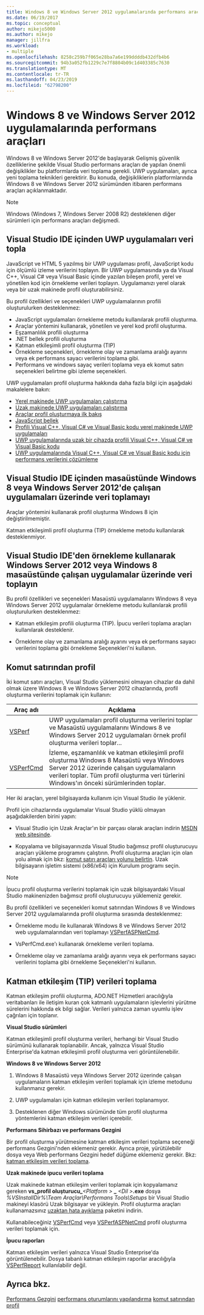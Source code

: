```yaml
---
title: Windows 8 ve Windows Server 2012 uygulamalarında performans araçları | Microsoft Docs
ms.date: 06/19/2017
ms.topic: conceptual
author: mikejo5000
ms.author: mikejo
manager: jillfra
ms.workload:
- multiple
ms.openlocfilehash: 8258c259b7f065e28ba7a6e199ddddb432dfb4b6
ms.sourcegitcommit: 94b3a052fb1229c7e7f8804b09c1d403385c7630
ms.translationtype: MT
ms.contentlocale: tr-TR
ms.lasthandoff: 04/23/2019
ms.locfileid: "62798200"
---
```

# <a name="performance-tools-on-windows-8-and-windows-server-2012-applications"></a>Windows 8 ve Windows Server 2012 uygulamalarında performans araçları

Windows 8 ve Windows Server 2012'de başlayarak Gelişmiş güvenlik özelliklerine şekilde Visual Studio performans araçları de yapılan önemli değişiklikler bu platformlarda veri toplama gerekli. UWP uygulamaları, ayrıca yeni toplama teknikleri gerektirir. Bu konuda, değişikliklerin platformlarında Windows 8 ve Windows Server 2012 sürümünden itibaren performans araçları açıklanmaktadır.

> [!NOTE]
> Windows (Windows 7, Windows Server 2008 R2) desteklenen diğer sürümleri için performans araçları değişmedi.

## <a name="collect-data-on-uwp-apps-from-the-visual-studio-ide"></a>Visual Studio IDE içinden UWP uygulamaları veri topla

JavaScript ve HTML 5 yazılmış bir UWP uygulaması profil, JavaScript kodu için ölçümlü izleme verilerini toplayın. Bir UWP uygulamasında ya da Visual C++, Visual C# veya Visual Basic içinde yazılan bileşen profil, yerel ve yönetilen kod için örnekleme verileri toplayın. Uygulamanızı yerel olarak veya bir uzak makinede profil oluşturabilirsiniz.

Bu profil özellikleri ve seçenekleri UWP uygulamalarının profili oluşturulurken desteklenmez:

- JavaScript uygulamaları örnekleme metodu kullanılarak profili oluşturma.
- Araçlar yöntemini kullanarak, yönetilen ve yerel kod profil oluşturma.
- Eşzamanlılık profili oluşturma
- .NET bellek profili oluşturma
- Katman etkileşimli profil oluşturma (TIP)
- Örnekleme seçenekleri, örnekleme olay ve zamanlama aralığı ayarını veya ek performans sayacı verilerini toplama gibi.
- Performans ve windows sayaç verileri toplama veya ek komut satırı seçenekleri belirtme gibi izleme seçenekleri.

UWP uygulamaları profil oluşturma hakkında daha fazla bilgi için aşağıdaki makalelere bakın:

- [Yerel makinede UWP uygulamaları çalıştırma](/visualstudio/debugger/start-a-debugging-session-for-a-store-app-in-visual-studio-vb-csharp-cpp-and-xaml)
- [Uzak makinede UWP uygulamaları çalıştırma](../debugger/run-windows-store-apps-on-a-remote-machine.md)
- [Araçlar profil oluşturmaya ilk bakış](profiling-feature-tour.md)
- [JavaScript bellek](../profiling/javascript-memory.md)
- [Profili Visual C++, Visual C# ve Visual Basic kodu yerel makinede UWP uygulamaları](https://msdn.microsoft.com/2d0c939e-0bac-48c5-b727-46f6c6113060)
- [UWP uygulamalarında uzak bir cihazda profili Visual C++, Visual C# ve Visual Basic kodu](https://msdn.microsoft.com/b932a2be-11b0-40fd-b996-75c6b6a79d22)
- [UWP uygulamalarında Visual C++, Visual C# ve Visual Basic kodu için performans verilerini çözümleme](https://msdn.microsoft.com/5de4a413-d924-425f-afc4-e1ecfb0fca18)

## <a name="collect-data-on-apps-running-on-the-windows-8-desktop-or-on-windows-server-2012-from-the-visual-studio-ide"></a>Visual Studio IDE içinden masaüstünde Windows 8 veya Windows Server 2012'de çalışan uygulamaları üzerinde veri toplamayı

Araçlar yöntemini kullanarak profil oluşturma Windows 8 için değiştirilmemiştir.

Katman etkileşimli profil oluşturma (TIP) örnekleme metodu kullanılarak desteklenmiyor.

## <a name="collect-data-on-apps-running-on-the-windows-8-desktop-or-on-windows-server-2012-by-using-sampling-from-the-visual-studio-ide"></a>Visual Studio IDE'den örnekleme kullanarak Windows Server 2012 veya Windows 8 masaüstünde çalışan uygulamalar üzerinde veri toplayın

Bu profil özellikleri ve seçenekleri Masaüstü uygulamalarını Windows 8 veya Windows Server 2012 uygulamalar örnekleme metodu kullanılarak profili oluşturulurken desteklenmez:

- Katman etkileşim profili oluşturma (TIP). İpucu verileri toplama araçları kullanılarak desteklenir.

- Örnekleme olay ve zamanlama aralığı ayarını veya ek performans sayacı verilerini toplama gibi örnekleme Seçenekleri'ni kullanın.

## <a name="profile-from-the-command-line"></a>Komut satırından profil

İki komut satırı araçları, Visual Studio yüklemesini olmayan cihazlar da dahil olmak üzere Windows 8 ve Windows Server 2012 cihazlarında, profil oluşturma verilerini toplamak için kullanın:

|Araç adı|Açıklama|
|---------------|-----------------|
|[VSPerf](../profiling/vsperf.md)|UWP uygulamaları profil oluşturma verilerini toplar ve Masaüstü uygulamalarını Windows 8 ve Windows Server 2012 uygulamaları örnek profil oluşturma verileri toplar...|
|[VSPerfCmd](../profiling/vsperfcmd.md)|İzleme, eşzamanlılık ve katman etkileşimli profil oluşturma Windows 8 Masaüstü veya Windows Server 2012 üzerinde çalışan uygulamaların verileri toplar. Tüm profil oluşturma veri türlerini Windows'ın önceki sürümlerinden toplar.|

Her iki araçları, yerel bilgisayarda kullanım için Visual Studio ile yüklenir.

Profil için cihazlarında uygulamalar Visual Studio yüklü olmayan aşağıdakilerden birini yapın:

- Visual Studio için Uzak Araçlar'ın bir parçası olarak araçları indirin [MSDN web sitesinde](http://go.microsoft.com/fwlink/?LinkID=219549).

- Kopyalama ve bilgisayarınızda Visual Studio bağımsız profil oluşturucuyu araçları yükleme programını çalıştırın. Profil oluşturma araçları için olan yolu almak için bkz: [komut satırı araçları yolunu belirtin](../profiling/specifying-the-path-to-profiling-tools-command-line-tools.md). Uzak bilgisayarın işletim sistemi (x86/x64) için Kurulum programı seçin.

> [!NOTE]
> İpucu profil oluşturma verilerini toplamak için uzak bilgisayardaki Visual Studio makinenizden bağımsız profil oluşturucuyu yüklemeniz gerekir.

Bu profil özellikleri ve seçenekleri komut satırından Windows 8 ve Windows Server 2012 uygulamalarında profil oluşturma sırasında desteklenmez:

- Örnekleme modu ile kullanarak Windows 8 ve Windows Server 2012 web uygulamalarından veri toplamayı [VSPerfASPNetCmd](../profiling/vsperfaspnetcmd.md).

- VsPerfCmd.exe'ı kullanarak örnekleme verileri toplama.

- Örnekleme olay ve zamanlama aralığı ayarını veya ek performans sayacı verilerini toplama gibi örnekleme Seçenekleri'ni kullanın.

## <a name="collect-tier-interaction-tip-data"></a>Katman etkileşim (TIP) verileri toplama

Katman etkileşim profili oluşturma, ADO.NET Hizmetleri aracılığıyla veritabanları ile iletişim kuran çok katmanlı uygulamaların işlevlerini yürütme sürelerini hakkında ek bilgi sağlar. Verileri yalnızca zaman uyumlu işlev çağrıları için toplanır.

**Visual Studio sürümleri**

Katman etkileşimli profil oluşturma verileri, herhangi bir Visual Studio sürümünü kullanarak toplanabilir. Ancak, yalnızca Visual Studio Enterprise'da katman etkileşimli profil oluşturma veri görüntülenebilir.

**Windows 8 ve Windows Server 2012**

1. Windows 8 Masaüstü veya Windows Server 2012 üzerinde çalışan uygulamaların katman etkileşim verileri toplamak için izleme metodunu kullanmanız gerekir.

2. UWP uygulamaları için katman etkileşim verileri toplanamıyor.

3. Desteklenen diğer Windows sürümünde tüm profil oluşturma yöntemlerini katman etkileşim verileri içerebilir.

**Performans Sihirbazı ve performans Gezgini**

Bir profil oluşturma yürütmesine katman etkileşim verileri toplama seçeneği performans Gezgini'nden eklemeniz gerekir. Ayrıca proje, yürütülebilir dosya veya Web performans Gezgini hedef düğüme eklemeniz gerekir. Bkz: [katman etkileşim verileri toplama](../profiling/collecting-tier-interaction-data.md).

**Uzak makinede ipucu verileri toplama**

Uzak makinede katman etkileşim verileri toplamak için kopyalamanız gereken **vs\_profil oluşturucu\_**_\<Platform >_ **\_**  _\<Dil >_**.exe** dosya *%VSInstallDir%\Team Araçlar\Performans Tools\Setups* bir Visual Studio makineyi klasörü Uzak bilgisayar ve yükleyin. Profil oluşturma araçları kullanamazsınız [uzaktan hata ayıklama](../debugger/remote-debugging.md) paketini indirin.

Kullanabileceğiniz [VSPerfCmd](../profiling/vsperfcmd.md) veya [VSPerfASPNetCmd](../profiling/vsperfaspnetcmd.md) profil oluşturma verileri toplamak için.

**İpucu raporları**

Katman etkileşim verileri yalnızca Visual Studio Enterprise'da görüntülenebilir. Dosya tabanlı katman etkileşim raporlar aracılığıyla [VSPerfReport](../profiling/vsperfreport.md) kullanılabilir değil.

## <a name="see-also"></a>Ayrıca bkz.

[Performans Gezgini](../profiling/performance-explorer.md)
[performans oturumlarını yapılandırma](../profiling/configuring-performance-sessions.md)
[komut satırından profil](../profiling/using-the-profiling-tools-from-the-command-line.md)